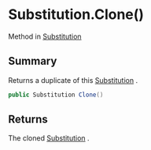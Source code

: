 # Substitution.Clone()

Method in [Substitution](/docs/api/csharp/typechecker.substitution.md)

## Summary


Returns a duplicate of this  <a href="typechecker.substitution.md">Substitution</a> .


```csharp
public Substitution Clone()
```

## Returns

The cloned  <a href="typechecker.substitution.md">Substitution</a> .

